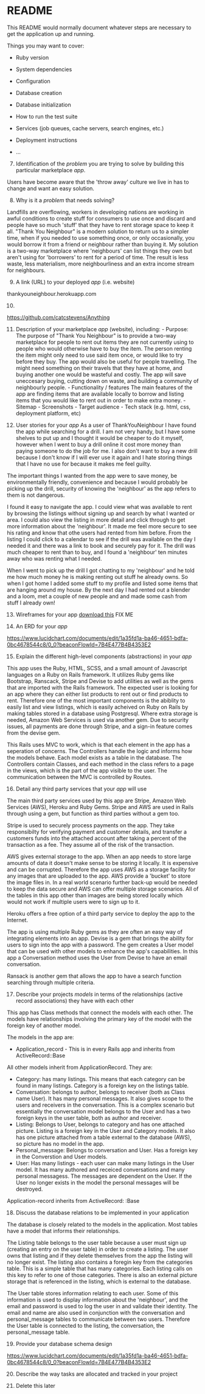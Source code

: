 # README

This README would normally document whatever steps are necessary to get the
application up and running.

Things you may want to cover:

* Ruby version

* System dependencies

* Configuration

* Database creation

* Database initialization

* How to run the test suite

* Services (job queues, cache servers, search engines, etc.)

* Deployment instructions

* ...
7. Identification of the *problem* you are trying to solve by building this particular marketplace *app*.

Users have become aware that the 'throw away' culture we live in has to change and want an easy solution.  

8. Why is it a *problem* that needs solving?

Landfills are overflowing, workers in developing nations are working in awful conditions to create stuff for consumers to use once and discard and people have so much 'stuff' that they have to rent storage space to keep it all. "Thank You Neighbour" is a modern solution to return us to a simpler time, when if you needed to use something once, or only occasionally, you would borrow it from a friend or neighbour rather than buying it. My solution is a two-way marketplace where 'neighbours' can list things they own but aren't using for 'borrowers' to rent for a period of time. The result is less waste, less materialism, more neighbourliness and an extra income stream for neighbours.

9. A link (URL) to your deployed *app* (i.e. website)

thankyouneighbour.herokuapp.com

10.

https://github.com/catcstevens/Anything

11. Description of your marketplace *app* (website), including:
\- Purpose: The purpose of "Thank You Neighbour" is to provide a two-way marketplace for people to rent out items they are not currently using to people who would otherwise have to buy the item. The person renting the item might only need to use said item once, or would like to try before they buy. The app would also be useful for people travelling. The might need something on their travels that they have at home, and buying another one would be wasteful and costly. The app will save uneccesary buying, cutting down on waste, and building a community of neighbourly people.
\- Functionality / features
The main features of the app are finding items that are available locally to borrow and listing items that you would like to rent out in order to make extra money. 
\- Sitemap
\- Screenshots
\- Target audience
\- Tech stack (e.g. html, css, deployment platform, etc)

12. User stories for your *app*
As a user of ThankYouNeighbour I have found the app while searching for a drill. I am not very handy, but I have some shelves to put up and I thought it would be cheaper to do it myself, however when I went to buy a drill online it cost more money than paying someone to do the job for me. I also don't want to buy a new drill because I don't know if I will ever use it again and I hate storing things that I have no use for because it makes me feel guilty.

The important things I wanted from the app were to save money, be environmentally friendly, convenience and because I would probably be picking up the drill, security of knowing the 'neighbour' as the app refers to them is not dangerous. 

I found it easy to navigate the app. I could view what was available to rent by browsing the listings without signing up and search by what I wanted or area. I could also view the listing in more detail and click through to get more information about the 'neighbour'. It made me feel more secure to see his rating and know that othe users had rented from him before. From the listing I could click to a calendar to see if the drill was available on the day I needed it and there was a link to book and securely pay for it. The drill was much cheaper to rent than to buy, and I found a 'neighbour' ten minutes away who was renting what I needed.

When I went to pick up the drill I got chatting to my 'neighbour' and he told me how much money he is making renting out stuff he already owns. So when I got home I added some stuff to my profile and listed some items that are hanging around my house. By the next day I had rented out a blender and a loom, met a couple of new people and and made some cash from stuff I already own!

13. Wireframes for your app
[download this](ThankYouNeighbour.pdf)
FIX ME

14. An ERD for your *app*

https://www.lucidchart.com/documents/edit/1a35fd1a-ba46-4651-bdfa-0bc4678544c8/0_0?beaconFlowId=7B4E477B4B4353E2

15. Explain the different high-level components (abstractions) in your *app*

This app uses the Ruby, HTML, SCSS, and a small amount of Javascript languages on a Ruby on Rails framework. It utilizes Ruby gems like Bootstrap, Ranscack, Stripe and Devise to add utilities as well as the gems that are imported with the Rails framework. The expected user is looking for an app where they can either list products to rent out or find products to rent. Therefore one of the most important components is the abiblity to easily list and view listings, which is easily acheived on Ruby on Rails by making tables stored in a database using Postgresql. Where extra storage is needed, Amazon Web Services is used via another gem. Due to security issues, all payments are done through Stripe, and a sign-in feature comes from the devise gem. 

This Rails uses MVC to work, which is that each element in the app has a seperation of concerns. The Controllers handle the logic and informs how the models behave. Each model exists as a table in the database. The Controllers contain Classes, and each method in the class refers to a page in the views, which is the part of the app visible to the user. The communication between the MVC is controlled by Routes.

16. Detail any third party services that your *app* will use

The main third party services used by this app are Stripe, Amazon Web Services (AWS), Heroku and Ruby Gems. Stripe and AWS are used in Rails through using a gem, but function as third parties without a gem too. 

Stripe is used to securely process payments on the app. They take responsibilty for verifying payment and customer details, and transfer a customers funds into the attached account after taking a percent of the transaction as a fee. They assume all of the risk of the transaction.

AWS gives external storage to the app. When an app needs to store large amounts of data it doesn't make sense to be storing it locally. It is expensive and can be corrupted. Therefore the app uses AWS as a storage facility for any images that are uploaded to the app. AWS provide a 'bucket' to store the image files in. In a real world scenario further back-up would be needed to keep the data secure and AWS can offer multiple storage scenarios. All of the tables in this app other than images are being stored locally which would not work if multiple users were to sign up to it.

Heroku offers a free option of a third party service to deploy the app to the Internet. 

The app is using multiple Ruby gems as they are often an easy way of integrating elements into an app. Devise is a gem that brings the ability for users to sign into the app with a password. The gem creates a User model that can be used with other models to enhance the app's capabilities. In this app a Conversation method uses the User from Devise to have an email conversation.

Ransack is another gem that allows the app to have a search function searching through multiple criteria. 

17. Describe your projects *models* in terms of the relationships (active record associations) they have with each other

This app has Class methods that connect the models with each other. The models have relationships involving the primary key of the model with the foreign key of another model.

The models in the app are:

 - Application_record - This is in every Rails app and inherits from ActiveRecord::Base

 All other models inherit from ApplicationRecord. They are:

 - Category: has many listings.
 This means that each category can be found in many listings. Category is a foreign key on the listings table.
 - Conversation: belongs to author, belongs to receiver (both as Class name User). It has many personal messages. It also gives scope to the users and receivers in the conversation.
 This is a complex scenario but essentially the conversation model belongs to the User and has a two foreign keys in the user table, both as author and receiver. 
 - Listing: Belongs to User, belongs to category and has one attached picture. Listing is a foreign key in the User and Category models. It also has one picture attached from a table external to the database (AWS), so picture has no model in the app.
 - Personal_message: Belongs to conversation and User. Has a foreign key in the Converstion and User models. 
 - User: Has many listings - each user can make many listings in the User model. It has many authored and receiced conversations and many personal messagess. The messages are dependent on the User. If the User no longer exists in the model the personal messages will be destroyed. 

 Application-record inherits from ActiveRecord: :Base


18. Discuss the database relations to be implemented in your application

The database is closely related to the models in the application. Most tables have a model that informs their relationships. 

The Listing table belongs to the user table because a user must sign up (creating an entry on the user table) in order to create a listing. The user owns that listing and if they delete themselves from the app the listing will no longer exist. The listing also contains a foregin key from the categories table. This is a simple table that has many categories. Each listing calls on this key to refer to one of those categories. There is also an external picture storage that is referenced in the listing, which is external to the database.

The User table stores information relating to each user. Some of this information is used to display information about the 'neighbour', and the email and password is used to log the user in and validate their identity. The email and name are also used in conjunction with the conversation and personal_message tables to communicate between two users. Therefore the User table is connected to the listing, the conversation, the personal_message table.

19. Provide your database schema design

https://www.lucidchart.com/documents/edit/1a35fd1a-ba46-4651-bdfa-0bc4678544c8/0_0?beaconFlowId=7B4E477B4B4353E2

20. Describe the way tasks are allocated and tracked in your project

21. Delete this later
